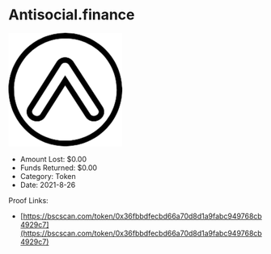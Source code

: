 # Antisocial.finance
![Antisocial.finance](/rektimages/Antisocial.finance.png)
- Amount Lost: $0.00
- Funds Returned: $0.00
- Category: Token
- Date: 2021-8-26



Proof Links:
- [https://bscscan.com/token/0x36fbbdfecbd66a70d8d1a9fabc949768cb4929c7](https://bscscan.com/token/0x36fbbdfecbd66a70d8d1a9fabc949768cb4929c7)


